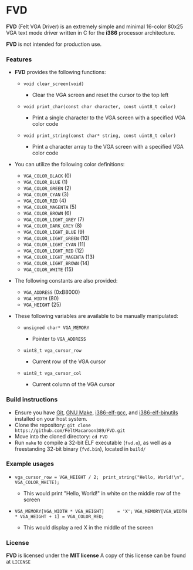 # FVD

**FVD** (Felt VGA Driver) is an extremely simple and minimal 16-color 80x25 VGA text mode driver written in C for the **i386** processor architecture.

**FVD** is not intended for production use.

### Features

- **FVD** provides the following functions:
    - `void clear_screen(void)`
        - Clear the VGA screen and reset the cursor to the top left

    - `void print_char(const char character, const uint8_t color)`
        - Print a single character to the VGA screen with a specified VGA color code

    - `void print_string(const char* string, const uint8_t color)`
        - Print a character array to the VGA screen with a specified VGA color code

- You can utilize the following color definitions:
    - `VGA_COLOR_BLACK`         (0)
    - `VGA_COLOR_BLUE`          (1)
    - `VGA_COLOR_GREEN`         (2)
    - `VGA_COLOR_CYAN`          (3)
    - `VGA_COLOR_RED`           (4)
    - `VGA_COLOR_MAGENTA`       (5)
    - `VGA_COLOR_BROWN`         (6)
    - `VGA_COLOR_LIGHT_GREY`    (7)
    - `VGA_COLOR_DARK_GREY`     (8)
    - `VGA_COLOR_LIGHT_BLUE`    (9)
    - `VGA_COLOR_LIGHT_GREEN`   (10)
    - `VGA_COLOR_LIGHT_CYAN`    (11)
    - `VGA_COLOR_LIGHT_RED`     (12)
    - `VGA_COLOR_LIGHT_MAGENTA` (13)
    - `VGA_COLOR_LIGHT_BROWN`   (14)
    - `VGA_COLOR_WHITE`         (15)

- The following constants are also provided:
    - `VGA_ADDRESS` (0xB8000)
    - `VGA_WIDTH`   (80)
    - `VGA_HEIGHT`  (25)

- These following variables are available to be manually manipulated:
    - `unsigned char* VGA_MEMORY`
        - Pointer to `VGA_ADDRESS`

    - `uint8_t vga_cursor_row`
        - Current row of the VGA cursor

    - `uint8_t vga_cursor_col`
        - Current column of the VGA cursor


### Build instructions

- Ensure you have [Git](https://git-scm.com/), [GNU Make](https://www.gnu.org/software/make/), [i386-elf-gcc](https://wiki.osdev.org/GCC_Cross-Compiler), and [i386-elf-binutils](https://wiki.osdev.org/GCC_Cross-Compiler) installed on your host system.
- Clone the repository: `git clone https://github.com/FeltMacaroon389/FVD.git`
- Move into the cloned directory: `cd FVD`
- Run `make` to compile a 32-bit ELF executable (`fvd.o`), as well as a freestanding 32-bit binary (`fvd.bin`), located in `build/`


### Example usages

- `vga_cursor_row = VGA_HEIGHT / 2; `
  `print_string("Hello, World!\n", VGA_COLOR_WHITE);`

    - This would print "Hello, World!" in white on the middle row of the screen

- `VGA_MEMORY[VGA_WIDTH * VGA_HEIGHT]     = 'X';`
  `VGA_MEMORY[VGA_WIDTH * VGA_HEIGHT + 1] = VGA_COLOR_RED;`

    - This would display a red X in the middle of the screen


### License

**FVD** is licensed under the **MIT license**
A copy of this license can be found at `LICENSE`

